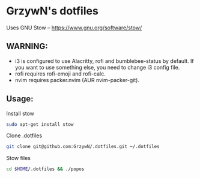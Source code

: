 # GrzywN's dotfiles

Uses GNU Stow – https://www.gnu.org/software/stow/

## WARNING:

- i3 is configured to use Alacritty, rofi and bumblebee-status by default. If you want to use something else, you need to change i3 config file.
- rofi requires rofi-emoji and rofi-calc.
- nvim requires packer.nvim (AUR nvim-packer-git).

## Usage: 

Install stow
```bash
sudo apt-get install stow
```

Clone .dotfiles
```bash
git clone git@github.com:GrzywN/.dotfiles.git ~/.dotfiles
```

Stow files
```bash
cd $HOME/.dotfiles && ./popos
```
